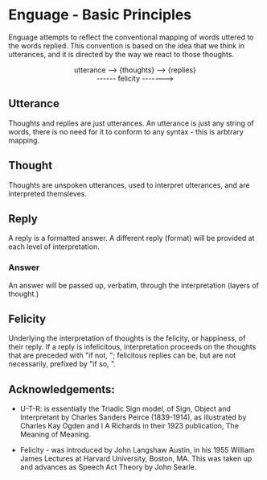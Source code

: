 # Enguage - Basic Principles

Enguage attempts to reflect the conventional mapping of words uttered
to the words replied. This convention is based on the idea that we think in utterances, and it is directed by the way we react to those thoughts.

<center>
utterance --> {thoughts} --> {replies} </br>
------ felicity ------->
</center>

## Utterance
Thoughts and replies are just utterances. An utterance is just any string 
of words, there is no need for it to conform to any syntax - this is 
arbtrary mapping.

## Thought
Thoughts are unspoken utterances, used to interpret utterances, and are 
interpreted themsleves.

## Reply
A reply is a formatted answer. A different reply (format) will be provided
at each level of interpretation.

### Answer
An answer will be passed up, verbatim, through the interpretation (layers 
of thought.) 

## Felicity
Underlying the interpretation of thoughts is the felicity, or happiness, 
of their reply. If a reply is infelicitous, interpretation proceeds on the 
thoughts that are preceded with "if not, "; felicitous replies can be,
but are not necessarily, prefixed by "if so, ".

## Acknowledgements:
+ U-T-R: is essentially the Triadic Sign model, of Sign, Object and Interpretant
by Charles Sanders Peirce (1839-1914), as illustrated by Charles Kay Ogden and 
I A Richards in their 1923 publication, The Meaning of Meaning.

+ Felicity - was introduced by John Langshaw Austin, in his 1955 
William James Lectures at Harvard University, Boston, MA. 
This was taken up and advances as Speech Act Theory by John Searle.